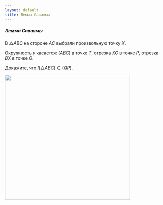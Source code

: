 ```yaml
---
layout: default
title: Лемма Саваямы
---
```


##### Лемма Саваямы

В $△ABC$ на стороне $AC$  выбрали произвольную точку $X$.

Окружность $\gamma$ касается:
$(ABC)$ в точке $T$,
отрезка $XC$ в точке $P$,
отрезка $BX$ в точке $Q$.

Докажите, что $I(△ABC) \in (QP)$.

<img width='400' src="https://docs.google.com/drawings/d/1xS846vW-fNAbmzwXfuwDTBxrRo0c2mflicqs3YJbFt8/export/svg">
